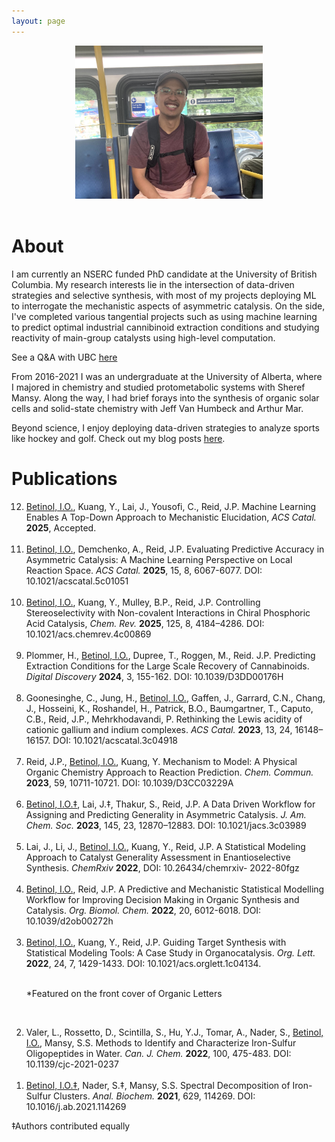 ```yaml
---
layout: page
---
```

<div style="text-align: center;">
  <img src="/files/index/headshot.jpg" width="300">
</div>

<br>

# About

I am currently an NSERC funded PhD candidate at the University of British Columbia. My research interests lie in
the intersection of data-driven strategies and selective synthesis, with most of my projects deploying ML to interrogate the mechanistic aspects of asymmetric catalysis. On the side, I've completed various tangential projects such as using machine learning to predict optimal industrial cannibinoid extraction conditions and studying reactivity of main-group catalysts using high-level computation.

See a Q&A with UBC [here](https://www.grad.ubc.ca/campus-community/meet-our-students/betinol-isaiah)

From 2016-2021 I was an undergraduate at the University of Alberta, where I majored in chemistry and studied protometabolic systems with Sheref Mansy. Along the way, I had brief forays into the synthesis of organic solar cells and solid-state chemistry with Jeff Van Humbeck and Arthur Mar. 

Beyond science, I enjoy deploying data-driven strategies to analyze sports like hockey and golf. 
Check out my blog posts [here](https://ibetinol.github.io./blog/).

# Publications
<ol reversed>

<li> <u>Betinol, I.O.</u>, Kuang, Y., Lai, J., Yousofi, C., Reid, J.P. Machine Learning Enables A Top-Down
Approach to Mechanistic Elucidation, <i>ACS Catal.</i> <b>2025</b>, Accepted.</li> 
<br>

<li> <u>Betinol, I.O.</u>, Demchenko, A., Reid, J.P. Evaluating Predictive Accuracy in Asymmetric Catalysis: A
Machine Learning Perspective on Local Reaction Space. <i>ACS Catal.</i> <b>2025</b>, 15, 8, 6067-6077. DOI: 10.1021/acscatal.5c01051</li>
<br>

<li> <u>Betinol, I.O.</u>, Kuang, Y., Mulley, B.P., Reid, J.P. Controlling Stereoselectivity with Non-covalent Interactions in Chiral Phosphoric Acid Catalysis, <i>Chem. Rev.</i> <b>2025</b>, 125, 8, 4184–4286. DOI: 10.1021/acs.chemrev.4c00869</li>
<br>

<li> Plommer, H., <u>Betinol, I.O.</u>, Dupree, T., Roggen, M., Reid. J.P. Predicting Extraction Conditions for
the Large Scale Recovery of Cannabinoids. <i>Digital Discovery</i> <b>2024</b>, 3, 155-162.
DOI: 10.1039/D3DD00176H</li>
<br>

<li> Goonesinghe, C., Jung, H., <u>Betinol, I.O.</u>, Gaffen, J., Garrard, C.N., Chang, J., Hosseini, K., Roshandel, H., Patrick, B.O., Baumgartner, T., Caputo, C.B., Reid, J.P., Mehrkhodavandi, P. Rethinking
the Lewis acidity of cationic gallium and indium complexes. <i>ACS Catal.</i> <b>2023</b>, 13, 24, 16148–16157.
DOI: 10.1021/acscatal.3c04918</li>
<br>

<li> Reid, J.P., <u>Betinol, I.O.</u>, Kuang, Y. Mechanism to Model: A Physical Organic Chemistry Approach
to Reaction Prediction. <i>Chem. Commun.</i> <b>2023</b>, 59, 10711-10721. DOI: 10.1039/D3CC03229A</li>
<br>

<li> <u>Betinol, I.O.‡</u>, Lai, J.‡, Thakur, S., Reid, J.P. A Data Driven Workflow for Assigning and Predicting
Generality in Asymmetric Catalysis. <i>J. Am. Chem. Soc.</i> <b>2023</b>, 145, 23, 12870–12883. DOI:
10.1021/jacs.3c03989</li>
<br>

<li> Lai, J., Li, J., <u>Betinol, I.O.</u>, Kuang, Y., Reid, J.P. A Statistical Modeling Approach to Catalyst
Generality Assessment in Enantioselective Synthesis. <i>ChemRxiv</i> <b>2022</b>, DOI: 10.26434/chemrxiv-
2022-80fgz</li>
<br>

<li> <u>Betinol, I.O.</u>, Reid, J.P. A Predictive and Mechanistic Statistical Modelling Workflow for Improving
Decision Making in Organic Synthesis and Catalysis. <i>Org. Biomol. Chem.</i> <b>2022</b>, 20, 6012-6018. DOI:
10.1039/d2ob00272h</li>
<br>

<li> <u>Betinol, I.O.</u>, Kuang, Y., Reid, J.P. Guiding Target Synthesis with Statistical Modeling Tools: A
Case Study in Organocatalysis. <i>Org. Lett.</i> <b>2022</b>, 24, 7, 1429-1433. DOI: 10.1021/acs.orglett.1c04134.

<br>*Featured on the front cover of Organic Letters</li>
<br>

<li> Valer, L., Rossetto, D., Scintilla, S., Hu, Y.J., Tomar, A., Nader, S., <u>Betinol, I.O.</u>, Mansy, S.S.
Methods to Identify and Characterize Iron-Sulfur Oligopeptides in Water. <i>Can. J. Chem.</i> <b>2022</b>, 100,
475-483. DOI: 10.1139/cjc-2021-0237</li>
<br>

<li> <u>Betinol, I.O.‡</u>, Nader, S.‡, Mansy, S.S. Spectral Decomposition of Iron-Sulfur Clusters. <i>Anal. Biochem.</i>
<b>2021</b>, 629, 114269. DOI: 10.1016/j.ab.2021.114269</li>

</ol>
‡Authors contributed equally
